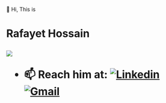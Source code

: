 👋 Hi, This is  <h1> Rafayet Hossain </h>


<p>
  <a href="https://git.io/typing-svg"><img src="https://readme-typing-svg.herokuapp.com?color=36BCF7&lines=04%2B+Years+Business+Analysis+Experience;Certified+Lean+Six+Sigma+Black+Belt;Professional+SQA+and+Writer+"></a>
</p>

  
  
  

- 📫 Reach him at:
[![Linkedin](https://img.shields.io/badge/-LinkedIn-blue?style=flat&logo=Linkedin&logoColor=white)](https://www.linkedin.com/in/rafayet13/)
[![Gmail](https://img.shields.io/badge/-Gmail-c14438?style=flat&logo=Gmail&logoColor=white)](mailto:rafayet13@gmail.com)


<!---
rafayethossain/rafayethossain is a ✨ special ✨ repository because its `README.md` (this file) appears on your GitHub profile.
You can click the Preview link to take a look at your changes.
--->
